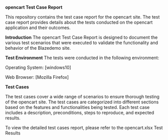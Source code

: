 **opencart Test Case Report**

This repository contains the test case report for the opencart site. The test case report provides details about the tests conducted on the opencart application and their outcomes.

**Introduction**
The opencart Test Case Report is designed to document the various test scenarios that were executed to validate the functionality and behavior of the Blazedemo site.

**Test Environment**
The tests were conducted in the following environment:

Operating System: [windows10]

Web Browser: [Mozilla Firefox]


**Test Cases**

The test cases cover a wide range of scenarios to ensure thorough testing of the opencart site. The test cases are categorized into different sections based on the features and functionalities being tested. Each test case includes a description, preconditions, steps to reproduce, and expected results.

To view the detailed test cases report, please refer to the opencart.xlsx
Test Results

